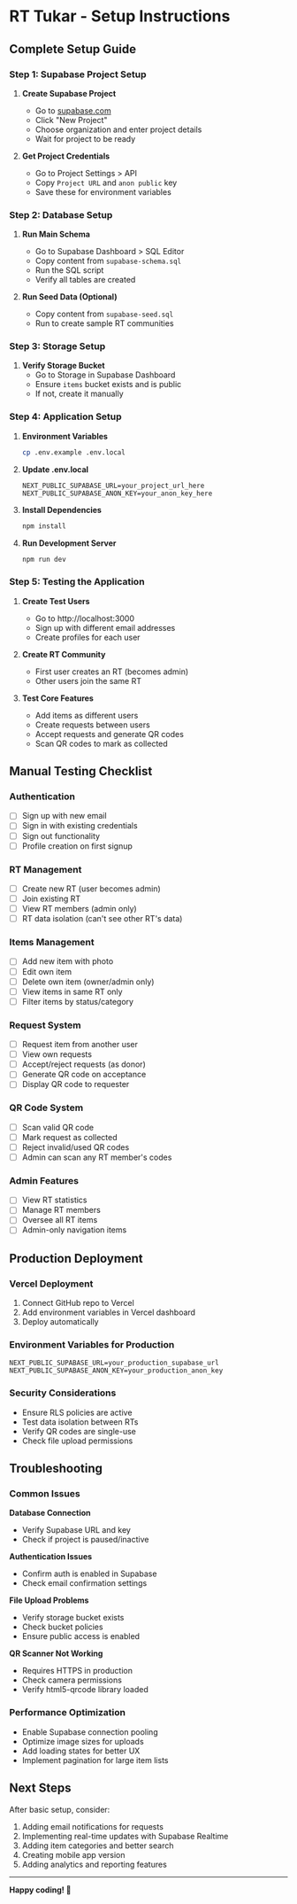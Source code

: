 # RT Tukar - Setup Instructions

## Complete Setup Guide

### Step 1: Supabase Project Setup

1. **Create Supabase Project**

   - Go to [supabase.com](https://supabase.com)
   - Click "New Project"
   - Choose organization and enter project details
   - Wait for project to be ready

2. **Get Project Credentials**
   - Go to Project Settings > API
   - Copy `Project URL` and `anon public` key
   - Save these for environment variables

### Step 2: Database Setup

1. **Run Main Schema**

   - Go to Supabase Dashboard > SQL Editor
   - Copy content from `supabase-schema.sql`
   - Run the SQL script
   - Verify all tables are created

2. **Run Seed Data (Optional)**
   - Copy content from `supabase-seed.sql`
   - Run to create sample RT communities

### Step 3: Storage Setup

1. **Verify Storage Bucket**
   - Go to Storage in Supabase Dashboard
   - Ensure `items` bucket exists and is public
   - If not, create it manually

### Step 4: Application Setup

1. **Environment Variables**

   ```bash
   cp .env.example .env.local
   ```

2. **Update .env.local**

   ```env
   NEXT_PUBLIC_SUPABASE_URL=your_project_url_here
   NEXT_PUBLIC_SUPABASE_ANON_KEY=your_anon_key_here
   ```

3. **Install Dependencies**

   ```bash
   npm install
   ```

4. **Run Development Server**
   ```bash
   npm run dev
   ```

### Step 5: Testing the Application

1. **Create Test Users**

   - Go to http://localhost:3000
   - Sign up with different email addresses
   - Create profiles for each user

2. **Create RT Community**

   - First user creates an RT (becomes admin)
   - Other users join the same RT

3. **Test Core Features**
   - Add items as different users
   - Create requests between users
   - Accept requests and generate QR codes
   - Scan QR codes to mark as collected

## Manual Testing Checklist

### Authentication

- [ ] Sign up with new email
- [ ] Sign in with existing credentials
- [ ] Sign out functionality
- [ ] Profile creation on first signup

### RT Management

- [ ] Create new RT (user becomes admin)
- [ ] Join existing RT
- [ ] View RT members (admin only)
- [ ] RT data isolation (can't see other RT's data)

### Items Management

- [ ] Add new item with photo
- [ ] Edit own item
- [ ] Delete own item (owner/admin only)
- [ ] View items in same RT only
- [ ] Filter items by status/category

### Request System

- [ ] Request item from another user
- [ ] View own requests
- [ ] Accept/reject requests (as donor)
- [ ] Generate QR code on acceptance
- [ ] Display QR code to requester

### QR Code System

- [ ] Scan valid QR code
- [ ] Mark request as collected
- [ ] Reject invalid/used QR codes
- [ ] Admin can scan any RT member's codes

### Admin Features

- [ ] View RT statistics
- [ ] Manage RT members
- [ ] Oversee all RT items
- [ ] Admin-only navigation items

## Production Deployment

### Vercel Deployment

1. Connect GitHub repo to Vercel
2. Add environment variables in Vercel dashboard
3. Deploy automatically

### Environment Variables for Production

```env
NEXT_PUBLIC_SUPABASE_URL=your_production_supabase_url
NEXT_PUBLIC_SUPABASE_ANON_KEY=your_production_anon_key
```

### Security Considerations

- Ensure RLS policies are active
- Test data isolation between RTs
- Verify QR codes are single-use
- Check file upload permissions

## Troubleshooting

### Common Issues

**Database Connection**

- Verify Supabase URL and key
- Check if project is paused/inactive

**Authentication Issues**

- Confirm auth is enabled in Supabase
- Check email confirmation settings

**File Upload Problems**

- Verify storage bucket exists
- Check bucket policies
- Ensure public access is enabled

**QR Scanner Not Working**

- Requires HTTPS in production
- Check camera permissions
- Verify html5-qrcode library loaded

### Performance Optimization

- Enable Supabase connection pooling
- Optimize image sizes for uploads
- Add loading states for better UX
- Implement pagination for large item lists

## Next Steps

After basic setup, consider:

1. Adding email notifications for requests
2. Implementing real-time updates with Supabase Realtime
3. Adding item categories and better search
4. Creating mobile app version
5. Adding analytics and reporting features

---

**Happy coding! 🚀**
